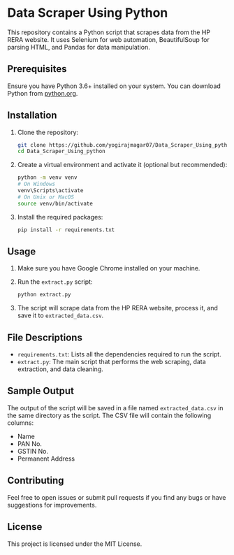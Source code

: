 
# Data Scraper Using Python

This repository contains a Python script that scrapes data from the HP RERA website. It uses Selenium for web automation, BeautifulSoup for parsing HTML, and Pandas for data manipulation.

## Prerequisites

Ensure you have Python 3.6+ installed on your system. You can download Python from [python.org](https://www.python.org/).

## Installation

1. Clone the repository:

    ```sh
    git clone https://github.com/yogirajmagar07/Data_Scraper_Using_python.git
    cd Data_Scraper_Using_python
    ```

2. Create a virtual environment and activate it (optional but recommended):

    ```sh
    python -m venv venv
    # On Windows
    venv\Scripts\activate
    # On Unix or MacOS
    source venv/bin/activate
    ```

3. Install the required packages:

    ```sh
    pip install -r requirements.txt
    ```

## Usage

1. Make sure you have Google Chrome installed on your machine.
2. Run the `extract.py` script:

    ```sh
    python extract.py
    ```

3. The script will scrape data from the HP RERA website, process it, and save it to `extracted_data.csv`.

## File Descriptions

- `requirements.txt`: Lists all the dependencies required to run the script.
- `extract.py`: The main script that performs the web scraping, data extraction, and data cleaning.

## Sample Output

The output of the script will be saved in a file named `extracted_data.csv` in the same directory as the script. The CSV file will contain the following columns:

- Name
- PAN No.
- GSTIN No.
- Permanent Address

## Contributing

Feel free to open issues or submit pull requests if you find any bugs or have suggestions for improvements.

## License

This project is licensed under the MIT License.
